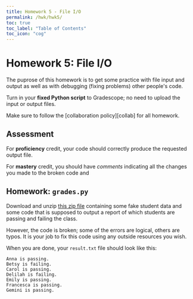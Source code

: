```yaml
---
title: Homework 5 - File I/O
permalink: /hwk/hwk5/
toc: true
toc_label: "Table of Contents"
toc_icon: "cog"
---
```


# Homework 5: File I/O

The puprose of this homework is to get some practice with file input and output as well as with debugging (fixing problems) other people's code. 

Turn in your **fixed Python script** to Gradescope; no need to upload the input or output files. 

Make sure to follow the [collaboration policy][collab] for all homework.

## Assessment

For **proficiency** credit, your code should correctly produce the requested output file. 

For **mastery** credit, you should have _comments_ indicating all the changes you made to the broken code and 

## Homework: `grades.py`

Download and unzip [this zip file](https://github.com/alackles/CMSC-140-FS-22/blob/main/_pages/hwk/hwk5.zip) containing some fake student data and some code that is supposed to output a report of which students are passing and failing the class. 

However, the code is broken; some of the errors are logical, others are typos. It is your job to fix this code using any outside resources you wish. 

When you are done, your `result.txt` file should look like this:

```
Anna is passing.
Betsy is failing.
Carol is passing.
Delilah is failing.
Emily is passing.
Francesca is passing.
Gemini is passing.
```
